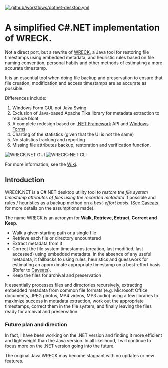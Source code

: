 [![.github/workflows/dotnet-desktop.yml](https://github.com/gyk4j/wreck-net/actions/workflows/dotnet-desktop.yml/badge.svg)](https://github.com/gyk4j/wreck-net/actions/workflows/dotnet-desktop.yml)

# A simplified C#.NET implementation of WRECK.

Not a direct port, but a rewrite of [WRECK][wreck], a 
Java tool for restoring file timestamps using embedded metadata, and heuristic 
rules based on file naming convention, personal habits and other methods of 
estimating a more accurate timestamp.

It is an essential tool when doing file backup and preservation to ensure that 
file creation, modification and access timestamps are as accurate as possible. 

Differences include:

1. Windows Form GUI, not Java Swing
2. Exclusion of Java-based Apache Tika library for metadata extraction to reduce
  bloat
3. A complete redesign based on [.NET Framework][dotnetfx] API and 
  [Windows Forms][winforms]
4. Charting of the statistics (given that the UI is not the same)
5. No statistics tracking and reporting
6. Missing file attributes backup, restoration and verification function.
  
![WRECK.NET GUI](../../wiki/assets/images/wreck-gui.png)
![WRECK>NET CLI](../../wiki/assets/images/wreck-cli.png)

For more information, see the [Wiki](../../wiki/Home).
  
## Introduction

WRECK.NET is a C#.NET desktop utility tool to *restore the file system timestamp* 
*attributes of files using the recorded metadata* if possible and rules / 
heuristics as a backup method on a *best-effort basis*. (See 
[Caveats](../../wiki/Caveats) for more details on the assumptions made).

The name WRECK is an acronym for **Walk, Retrieve, Extract, Correct and Keep**.

* Walk a given starting path or a single file
* Retrieve each file or directory encountered
* Extract metadata from it
* Correct the file system timestamps (creation, last modified, last accessed)
  using embedded metadata. In the absence of any useful metadata, it fallbacks 
  to using rules, heuristics and guesswork for estimating an approximate 
  appropriate timestamp on a best-effort basis (Refer to [Caveats](../../wiki/Caveats)).
* Keep the files for archival and preservation

It essentially processes files and directories recursively, extracting embedded 
metadata from common file formats (e.g. Microsoft Office documents, JPEG 
photos, MP4 videos, MP3 audio) using a few libraries to maximize success in 
metadata extraction, work out the appropriate timestamps, correct them in the
file system, and finally leaving the files ready for archival and preservation.

### Future plan and direction

In fact, I have been working on the .NET version and finding it more efficient 
and lightweight than the Java version. In all likelihood, I will continue to 
focus more on the .NET version going into the future.

The original Java WRECK may become stagnant with no updates or new features. 

[wreck]: https://github.com/gyk4j/wreck
[dotnetfx]: https://en.wikipedia.org/wiki/.NET_Framework  
[winforms]: https://en.wikipedia.org/wiki/Windows_Forms
